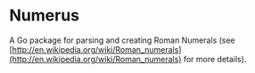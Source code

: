 # Numerus

A Go package for parsing and creating Roman Numerals (see [http://en.wikipedia.org/wiki/Roman_numerals](http://en.wikipedia.org/wiki/Roman_numerals) for more details).

